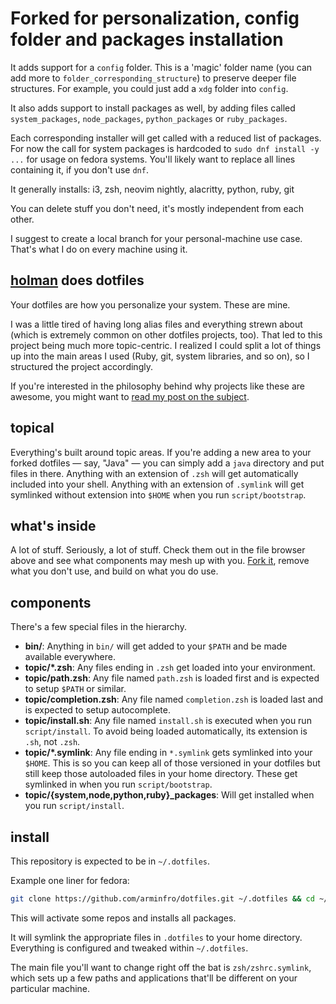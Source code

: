 # Forked for personalization, config folder and packages installation

It adds support for a `config` folder.
This is a 'magic' folder name (you can add more to `folder_corresponding_structure`) to preserve deeper file structures.
For example, you could just add a `xdg` folder into `config`.

It also adds support to install packages as well, by adding files called `system_packages`, `node_packages`, `python_packages` or `ruby_packages`.

Each corresponding installer will get called with a reduced list of packages.
For now the call for system packages is hardcoded to `sudo dnf install -y ...` for usage on fedora systems.
You'll likely want to replace all lines containing it, if you don't use `dnf`.

It generally installs: i3, zsh, neovim nightly, alacritty, python, ruby, git

You can delete stuff you don't need, it's mostly independent from each other.

I suggest to create a local branch for your personal-machine use case. That's what I do on every machine using it.

## [holman](https://github.com/holman/dotfiles) does dotfiles

Your dotfiles are how you personalize your system. These are mine.

I was a little tired of having long alias files and everything strewn about
(which is extremely common on other dotfiles projects, too). That led to this
project being much more topic-centric. I realized I could split a lot of things
up into the main areas I used (Ruby, git, system libraries, and so on), so I
structured the project accordingly.

If you're interested in the philosophy behind why projects like these are
awesome, you might want to [read my post on the
subject](http://zachholman.com/2010/08/dotfiles-are-meant-to-be-forked/).

## topical

Everything's built around topic areas. If you're adding a new area to your
forked dotfiles — say, "Java" — you can simply add a `java` directory and put
files in there. Anything with an extension of `.zsh` will get automatically
included into your shell. Anything with an extension of `.symlink` will get
symlinked without extension into `$HOME` when you run `script/bootstrap`.

## what's inside

A lot of stuff. Seriously, a lot of stuff. Check them out in the file browser
above and see what components may mesh up with you.
[Fork it](https://github.com/holman/dotfiles/fork), remove what you don't
use, and build on what you do use.

## components

There's a few special files in the hierarchy.

- **bin/**: Anything in `bin/` will get added to your `$PATH` and be made
  available everywhere.
- **topic/\*.zsh**: Any files ending in `.zsh` get loaded into your
  environment.
- **topic/path.zsh**: Any file named `path.zsh` is loaded first and is
  expected to setup `$PATH` or similar.
- **topic/completion.zsh**: Any file named `completion.zsh` is loaded
  last and is expected to setup autocomplete.
- **topic/install.sh**: Any file named `install.sh` is executed when you run `script/install`. To avoid being loaded automatically, its extension is `.sh`, not `.zsh`.
- **topic/\*.symlink**: Any file ending in `*.symlink` gets symlinked into
  your `$HOME`. This is so you can keep all of those versioned in your dotfiles
  but still keep those autoloaded files in your home directory. These get
  symlinked in when you run `script/bootstrap`.
- **topic/{system,node,python,ruby}_packages**: Will get installed when you run `script/install`.

## install

This repository is expected to be in `~/.dotfiles`.

Example one liner for fedora:

```sh
git clone https://github.com/arminfro/dotfiles.git ~/.dotfiles && cd ~/.dotfiles/script && ./fedora  && ./bootstrap  && ./install 
```

This will activate some repos and installs all packages.

It will symlink the appropriate files in `.dotfiles` to your home directory.
Everything is configured and tweaked within `~/.dotfiles`.

The main file you'll want to change right off the bat is `zsh/zshrc.symlink`,
which sets up a few paths and applications that'll be different on your particular machine.

